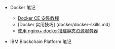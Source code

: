 - Docker 笔记
    * [Docker CE 安裝教程](docker/docker.md)
    * [Docker 实用技巧] (docker/docker-skills.md)
    * [使用 nginx+ docker搭建静态资源服务器](docker/nigix+docker.md)

- IBM Blockchain Platform 笔记